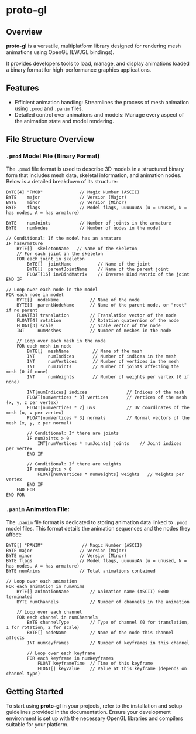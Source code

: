 # proto-gl

## Overview
**proto-gl** is a versatile, multiplatform library designed for rendering mesh animations using OpenGL (LWJGL bindings). 

It provides developers tools to load, manage, and display animations loaded a binary format for high-performance graphics applications.

## Features
- Efficient animation handling: Streamlines the process of mesh animation using `.pmod` and `.panim` files.
- Detailed control over animations and models: Manage every aspect of the animation state and model rendering.

## File Structure Overview

### `.pmod` Model File (Binary Format)
The `.pmod` file format is used to describe 3D models in a structured binary form that includes mesh data, skeletal information, and animation nodes. Below is a detailed breakdown of its structure:

```plaintext
BYTE[4] "PMOD"              // Magic Number (ASCII)
BYTE    major               // Version (Major)
BYTE    minor               // Version (Minor)
BYTE    flags               // Model flags, uuuuuuAN (u = unused, N = has nodes, A = has armature)

BYTE    numJoints           // Number of joints in the armature
BYTE    numNodes            // Number of nodes in the model

// Conditional: If the model has an armature
IF hasArmature
    BYTE[]  skeletonName   // Name of the skeleton
    // For each joint in the skeleton
    FOR each joint in skeleton
        BYTE[]  jointName          // Name of the joint
        BYTE[]  parentJointName    // Name of the parent joint
        FLOAT[16] invBindMatrix    // Inverse Bind Matrix of the joint
END IF

// Loop over each node in the model
FOR each node in model
    BYTE[]  nodeName            // Name of the node
    BYTE[]  parentNodeName      // Name of the parent node, or "root" if no parent
    FLOAT[3] translation        // Translation vector of the node
    FLOAT[4] rotation           // Rotation quaternion of the node
    FLOAT[3] scale              // Scale vector of the node
    INT     numMeshes           // Number of meshes in the node

    // Loop over each mesh in the node
    FOR each mesh in node
        BYTE[]  meshName         // Name of the mesh
        INT     numIndices       // Number of indices in the mesh
        INT     numVertices      // Number of vertices in the mesh
        INT     numJoints        // Number of joints affecting the mesh (0 if none)
        INT     numWeights       // Number of weights per vertex (0 if none)

        INT[numIndices] indices               // Indices of the mesh
        FLOAT[numVertices * 3] vertices       // Vertices of the mesh (x, y, z per vertex)
        FLOAT[numVertices * 2] uvs            // UV coordinates of the mesh (u, v per vertex)
        FLOAT[numVertices * 3] normals        // Normal vectors of the mesh (x, y, z per normal)

        // Conditional: If there are joints
        IF numJoints > 0
            INT[numVertices * numJoints] joints    // Joint indices per vertex
        END IF

        // Conditional: If there are weights
        IF numWeights > 0
            FLOAT[numVertices * numWeights] weights   // Weights per vertex
        END IF
    END FOR
END FOR
```

### `.panim` Animation File:

The `.panim` file format is dedicated to storing animation data linked to `.pmod` model files. This format details the animation sequences and the nodes they affect:

```plaintext
BYTE[] "PANIM"               // Magic Number (ASCII)
BYTE major                  // Version (Major)
BYTE minor                  // Version (Minor)
BYTE flags                  // Model flags, uuuuuuAN (u = unused, N = has nodes, A = has armature)
BYTE numAnims               // Total animations contained

// Loop over each animation
FOR each animation in numAnims
    BYTE[] animationName        // Animation name (ASCII) 0x00 terminated
    BYTE numChannels            // Number of channels in the animation

    // Loop over each channel
    FOR each channel in numChannels
        BYTE channelType        // Type of channel (0 for translation, 1 for rotation, 2 for scale)
        BYTE[] nodeName         // Name of the node this channel affects
        INT numKeyframes        // Number of keyframes in this channel

        // Loop over each keyframe
        FOR each keyframe in numKeyframes
            FLOAT keyframeTime  // Time of this keyframe
            FLOAT[] keyValue    // Value at this keyframe (depends on channel type)
```

## Getting Started
To start using **proto-gl** in your projects, refer to the installation and setup guidelines provided in the documentation. Ensure your development environment is set up with the necessary OpenGL libraries and compilers suitable for your platform.
